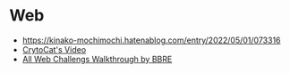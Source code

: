 # Web
- https://kinako-mochimochi.hatenablog.com/entry/2022/05/01/073316
- [CrytoCat's Video](https://www.youtube.com/watch?v=ttsFRYkL8wQ)
- [All Web Challengs Walkthrough by BBRE](https://www.youtube.com/watch?v=9j74Wi6daEU)
